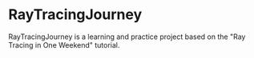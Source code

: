 # RayTracingJourney
RayTracingJourney is a learning and practice project based on the "Ray Tracing in One Weekend" tutorial.
